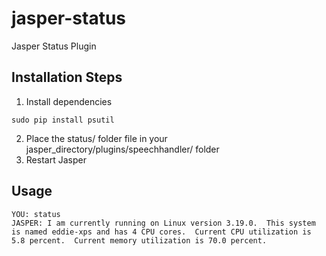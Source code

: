 jasper-status
=============

Jasper Status Plugin

## Installation Steps

1. Install dependencies
```
sudo pip install psutil
```
2. Place the status/ folder file in your jasper_directory/plugins/speechhandler/ folder
3. Restart Jasper

## Usage
```
YOU: status
JASPER: I am currently running on Linux version 3.19.0.  This system is named eddie-xps and has 4 CPU cores.  Current CPU utilization is 5.8 percent.  Current memory utilization is 70.0 percent.
```
